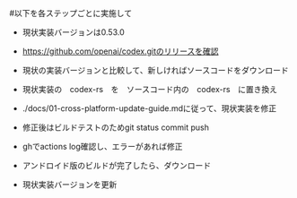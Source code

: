 #以下を各ステップごとに実施して

- 現状実装バージョンは0.53.0

- https://github.com/openai/codex.gitのリリースを確認

- 現状の実装バージョンと比較して、新しければソースコードをダウンロード

- 現状実装の　codex-rs　を　ソースコード内の　codex-rs　に置き換え

- ./docs/01-cross-platform-update-guide.mdに従って、現状実装を修正

- 修正後はビルドテストのためgit status commit push

- ghでactions log確認し、エラーがあれば修正

- アンドロイド版のビルドが完了したら、ダウンロード

- 現状実装バージョンを更新

